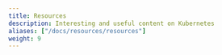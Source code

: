 ```yaml
---
title: Resources
description: Interesting and useful content on Kubernetes
aliases: ["/docs/resources/resources"]
weight: 9
---
```

